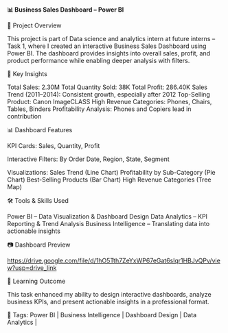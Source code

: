 **📊 Business Sales Dashboard – Power BI**

📌 Project Overview

This project is part of Data science and analytics intern at future interns – Task 1, where I created an interactive Business Sales Dashboard using Power BI.
The dashboard provides insights into overall sales, profit, and product performance while enabling deeper analysis with filters.

🔑 Key Insights

Total Sales: 2.30M
Total Quantity Sold: 38K
Total Profit: 286.40K
Sales Trend (2011–2014): Consistent growth, especially after 2012
Top-Selling Product: Canon ImageCLASS
High Revenue Categories: Phones, Chairs, Tables, Binders
Profitability Analysis: Phones and Copiers lead in contribution

📊 Dashboard Features

KPI Cards: Sales, Quantity, Profit

Interactive Filters: By Order Date, Region, State, Segment

Visualizations:
Sales Trend (Line Chart)
Profitability by Sub-Category (Pie Chart)
Best-Selling Products (Bar Chart)
High Revenue Categories (Tree Map)

🛠️ Tools & Skills Used

Power BI – Data Visualization & Dashboard Design
Data Analytics – KPI Reporting & Trend Analysis
Business Intelligence – Translating data into actionable insights

📷 Dashboard Preview 

 https://drive.google.com/file/d/1hO5Tth7ZeYxWP67eGat6slqr1HBJvQPv/view?usp=drive_link

🚀 Learning Outcome

  This task enhanced my ability to design interactive dashboards, analyze business KPIs, and present actionable insights in a professional format.

🔗 Tags: Power BI | Business Intelligence | Dashboard Design | Data Analytics |
